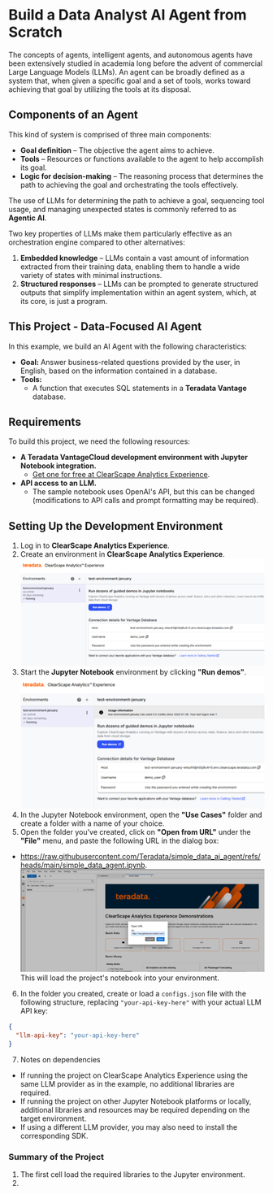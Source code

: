 # Build a Data Analyst AI Agent from Scratch  

The concepts of agents, intelligent agents, and autonomous agents have been extensively studied in academia long before the advent of commercial Large Language Models (LLMs). An agent can be broadly defined as a system that, when given a specific goal and a set of tools, works toward achieving that goal by utilizing the tools at its disposal.  

## Components of an Agent  
This kind of system is comprised of three main components:  
- **Goal definition** – The objective the agent aims to achieve.  
- **Tools** – Resources or functions available to the agent to help accomplish its goal.  
- **Logic for decision-making** – The reasoning process that determines the path to achieving the goal and orchestrating the tools effectively.  

The use of LLMs for determining the path to achieve a goal, sequencing tool usage, and managing unexpected states is commonly referred to as **Agentic AI**.  

Two key properties of LLMs make them particularly effective as an orchestration engine compared to other alternatives:  
1. **Embedded knowledge** – LLMs contain a vast amount of information extracted from their training data, enabling them to handle a wide variety of states with minimal instructions.  
2. **Structured responses** – LLMs can be prompted to generate structured outputs that simplify implementation within an agent system, which, at its core, is just a program.  

## This Project - Data-Focused AI Agent  

In this example, we build an AI Agent with the following characteristics:  

- **Goal:** Answer business-related questions provided by the user, in English, based on the information contained in a database.  
- **Tools:**  
  - A function that executes SQL statements in a **Teradata Vantage** database.  

## Requirements  

To build this project, we need the following resources:  

- **A Teradata VantageCloud development environment with Jupyter Notebook integration.**  
  - [Get one for free at ClearScape Analytics Experience](https://www.teradata.com/getting-started/demos/clearscape-analytics?utm_campaign=gbl-clearscape-analytics-devrel&utm_content=demo&utm_id=7016R000001n3bCQAQ).  
- **API access to an LLM.**  
  - The sample notebook uses OpenAI's API, but this can be changed (modifications to API calls and prompt formatting may be required).  

## Setting Up the Development Environment  

1. Log in to **ClearScape Analytics Experience**.  
2. Create an environment in **ClearScape Analytics Experience**.
![ClearScape Analytics Experience environment creation](./graphics/create_environment.png)
3. Start the **Jupyter Notebook** environment by clicking **"Run demos"**.
![ClearScape Analytics Experience run demo](./graphics/run_jupyter.png)  
4. In the Jupyter Notebook environment, open the **"Use Cases"** folder and create a folder with a name of your choice.
5. Open the folder you've created, click on **"Open from URL"** under the **"File"** menu, and paste the following URL in the dialog box: 
- https://raw.githubusercontent.com/Teradata/simple_data_ai_agent/refs/heads/main/simple_data_agent.ipynb. 
![ClearScape Analytics Experience load notebook](./graphics/load_notebook.png)
This will load the project's notebook into your environment.  
6. In the folder you created, create or load a `configs.json` file with the following structure, replacing `"your-api-key-here"` with your actual LLM API key:  

```json
{
  "llm-api-key": "your-api-key-here"
}
```

7. Notes on dependencies
* If running the project on ClearScape Analytics Experience using the same LLM provider as in the example, no additional libraries are required.
* If running the project on other Jupyter Notebook platforms or locally, additional libraries and resources may be required depending on the target environment.
* If using a different LLM provider, you may also need to install the corresponding SDK.


### Summary of the Project
1. The first cell load the required libraries to the Jupyter environment.
2. 